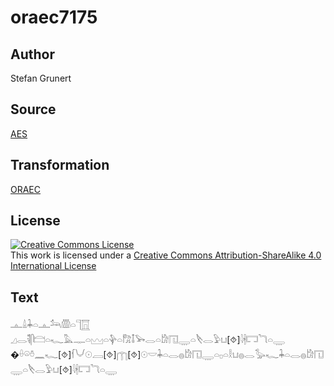 # oraec7175

## Author

Stefan Grunert

## Source

[AES](https://github.com/simondschweitzer/aes)

## Transformation

[ORAEC](https://oraec.github.io/)

## License

<a rel="license" href="http://creativecommons.org/licenses/by-sa/4.0/"><img alt="Creative Commons License" style="border-width:0" src="https://i.creativecommons.org/l/by-sa/4.0/88x31.png" /></a><br />This work is licensed under a <a rel="license" href="http://creativecommons.org/licenses/by-sa/4.0/">Creative Commons Attribution-ShareAlike 4.0 International License</a>

## Text

𓊵𓏙𓇓𓏏𓊵𓃢𓏃𓏏𓊹𓉱<br>
𓈎𓂋𓌟𓋴𓊭𓏏𓆑𓅓𓊃𓏏𓈉𓏏𓊿𓏏𓀗𓄤𓅨𓂋𓏏𓀘𓉔𓇾𓏏𓌸𓂋𓅱𓂓[⯑]𓇋𓇩𓉐𓆓𓏏𓇾<br>
�𓏐𓏖𓏊𓈖𓆑[⯑]𓆳𓄋𓇳𓐙[⯑]𓉲[⯑]𓇳𓎟𓇓𓏏𓂋𓐍𓀘𓉔𓇾𓏏𓊪𓏏𓎛𓂓𓐍𓂋𓅭𓆑𓇓𓏏𓂋𓐍𓀘𓉔𓇾𓏏𓌸𓂋𓅱𓂓[⯑]𓇋𓇩𓉐𓆓𓏏𓇾<br>
